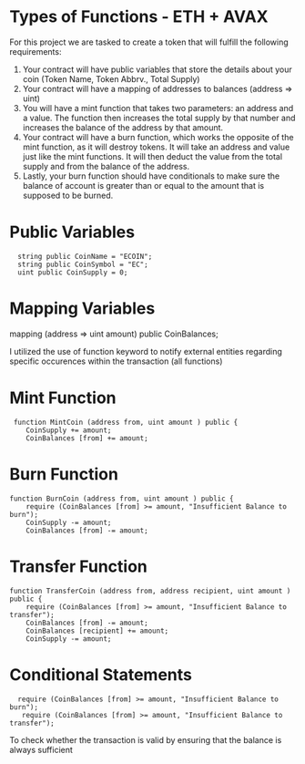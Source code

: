 
# Types of Functions - ETH + AVAX

For this project we are tasked to create a token that will fulfill the following requirements:
1. Your contract will have public variables that store the details about your coin (Token Name, Token Abbrv., Total Supply)
2. Your contract will have a mapping of addresses to balances (address => uint)
3. You will have a mint function that takes two parameters: an address and a value. The function then increases the total supply by that number and increases the balance of the address by that amount.
4. Your contract will have a burn function, which works the opposite of the mint function, as it will destroy tokens. It will take an address and value just like the mint functions. It will then deduct the value from the total supply and from the balance of the address.
5. Lastly, your burn function should have conditionals to make sure the balance of account is greater than or equal to the amount that is supposed to be burned.


# Public Variables
      string public CoinName = "ECOIN";
      string public CoinSymbol = "EC";
      uint public CoinSupply = 0;

# Mapping Variables 
   mapping (address => uint amount) public CoinBalances;

I utilized the use of function keyword to notify external entities regarding specific occurences within the transaction (all functions)

# Mint Function
     function MintCoin (address from, uint amount ) public {
        CoinSupply += amount;
        CoinBalances [from] += amount;

# Burn Function
    function BurnCoin (address from, uint amount ) public {
        require (CoinBalances [from] >= amount, "Insufficient Balance to burn");
        CoinSupply -= amount;
        CoinBalances [from] -= amount;


# Transfer Function
    function TransferCoin (address from, address recipient, uint amount ) public {
        require (CoinBalances [from] >= amount, "Insufficient Balance to transfer");
        CoinBalances [from] -= amount;
        CoinBalances [recipient] += amount;
        CoinSupply -= amount;

# Conditional Statements
      require (CoinBalances [from] >= amount, "Insufficient Balance to burn");
       require (CoinBalances [from] >= amount, "Insufficient Balance to transfer");
To check whether the transaction is valid by ensuring that the balance is always sufficient

